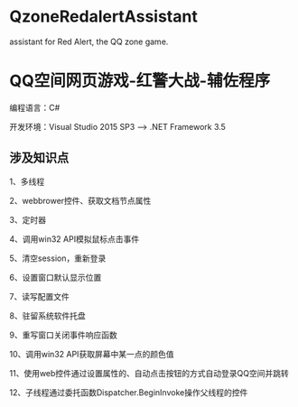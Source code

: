 # QzoneRedalertAssistant
assistant for Red Alert, the QQ zone game.

# QQ空间网页游戏-红警大战-辅佐程序

编程语言：C#

开发环境：Visual Studio 2015 SP3 --> .NET Framework 3.5


## 涉及知识点 ##

1、多线程

2、webbrower控件、获取文档节点属性

3、定时器

4、调用win32 API模拟鼠标点击事件

5、清空session，重新登录

6、设置窗口默认显示位置

7、读写配置文件

8、驻留系统软件托盘

9、重写窗口关闭事件响应函数

10、调用win32 API获取屏幕中某一点的颜色值

11、使用web控件通过设置属性的、自动点击按钮的方式自动登录QQ空间并跳转

12、子线程通过委托函数Dispatcher.BeginInvoke操作父线程的控件


